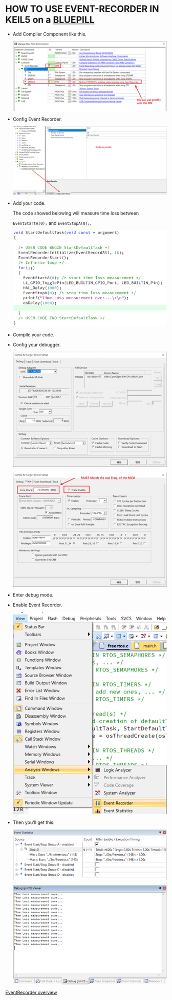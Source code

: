 # HOW TO USE EVENT-RECORDER IN KEIL5 on a [BLUEPILL](http://wiki.stm32duino.com/index.php?title=Blue_Pill)

- Add Compiler Component like this.

  ![](./Doc/pack.png)

  

- Config  Event Recorder.

  ![](./Doc/config.png)

- Add your code.

  The code showed belowing will measure time loss between

  `EventStartA(0);` and `EventStopA(0);`.

  ![](./Doc/code.png)

- Compile your code.

- Config your debugger.

  ![](./Doc/debugger.png)

  ![](./Doc/trace-cfg.png)

- Enter debug mode.

- Enable Event Recorder.

  ![](./Doc/how-to-enable-it.png)

- Then you'll get this.

  ![](./Doc/Event-Statistics.png)

  ![](./Doc/debug-viewer.png)

[EventRecorder overview](http://www.keil.com/pack/doc/compiler/EventRecorder/html/er_overview.html)

